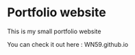 # Portfolio website

This is my small portfolio website

You can check it out here : WN59.github.io

